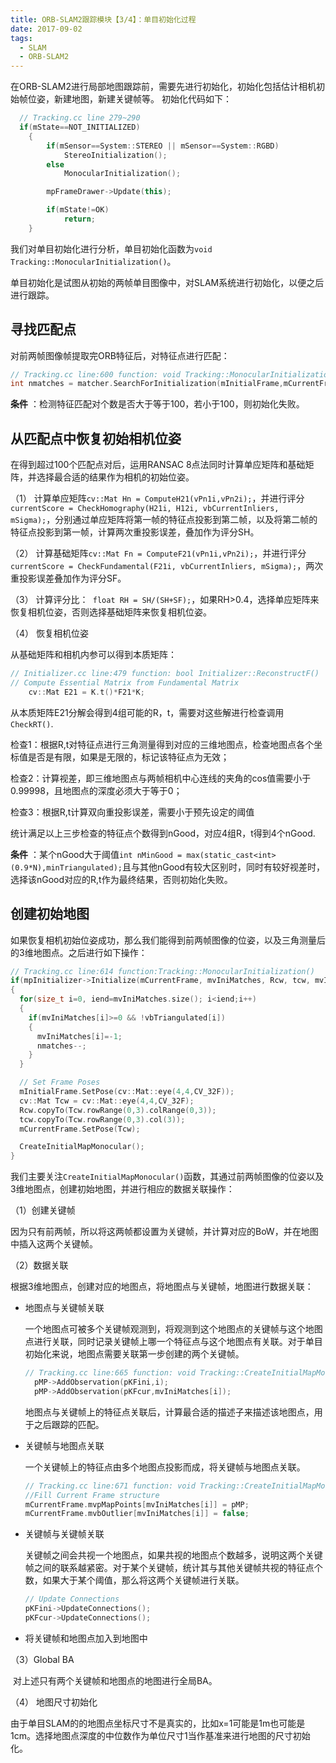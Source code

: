 ```yaml
---
title: ORB-SLAM2跟踪模块【3/4】：单目初始化过程
date: 2017-09-02
tags:
  - SLAM
  - ORB-SLAM2
---
```

在ORB-SLAM2进行局部地图跟踪前，需要先进行初始化，初始化包括估计相机初始帧位姿，新建地图，新建关键帧等。
初始化代码如下：

```c++
  // Tracking.cc line 279~290
  if(mState==NOT_INITIALIZED)
    {
        if(mSensor==System::STEREO || mSensor==System::RGBD)
            StereoInitialization();
        else
            MonocularInitialization();

        mpFrameDrawer->Update(this);

        if(mState!=OK)
            return;
    }
```

我们对单目初始化进行分析，单目初始化函数为`void Tracking::MonocularInitialization()`。

单目初始化是试图从初始的两帧单目图像中，对SLAM系统进行初始化，以便之后进行跟踪。

## 寻找匹配点

对前两帧图像帧提取完ORB特征后，对特征点进行匹配：

```c++
// Tracking.cc line:600 function: void Tracking::MonocularInitialization()
int nmatches = matcher.SearchForInitialization(mInitialFrame,mCurrentFrame,mvbPrevMatched,mvIniMatches,100);
```

**条件** ：检测特征匹配对个数是否大于等于100，若小于100，则初始化失败。

## 从匹配点中恢复初始相机位姿

在得到超过100个匹配点对后，运用RANSAC 8点法同时计算单应矩阵和基础矩阵，并选择最合适的结果作为相机的初始位姿。

（1） 计算单应矩阵`cv::Mat Hn = ComputeH21(vPn1i,vPn2i);`，并进行评分`currentScore = CheckHomography(H21i, H12i, vbCurrentInliers, mSigma);`，分别通过单应矩阵将第一帧的特征点投影到第二帧，以及将第二帧的特征点投影到第一帧，计算两次重投影误差，叠加作为评分SH。

（2） 计算基础矩阵`cv::Mat Fn = ComputeF21(vPn1i,vPn2i);`，并进行评分`currentScore = CheckFundamental(F21i, vbCurrentInliers, mSigma);`，两次重投影误差叠加作为评分SF。

（3） 计算评分比：` float RH = SH/(SH+SF);`，如果RH>0.4，选择单应矩阵来恢复相机位姿，否则选择基础矩阵来恢复相机位姿。

（4） 恢复相机位姿

从基础矩阵和相机内参可以得到本质矩阵：

```c++
// Initializer.cc line:479 function: bool Initializer::ReconstructF()    
// Compute Essential Matrix from Fundamental Matrix
    cv::Mat E21 = K.t()*F21*K;
```

从本质矩阵E21分解会得到4组可能的R，t，需要对这些解进行检查调用`CheckRT()`.

检查1：根据R,t对特征点进行三角测量得到对应的三维地图点，检查地图点各个坐标值是否是有限，如果是无限的，标记该特征点为无效；

检查2：计算视差，即三维地图点与两帧相机中心连线的夹角的cos值需要小于0.99998，且地图点的深度必须大于等于0；

检查3：根据R,t计算双向重投影误差，需要小于预先设定的阈值

统计满足以上三步检查的特征点个数得到nGood，对应4组R，t得到4个nGood.

**条件** ：某个nGood大于阈值`int nMinGood = max(static_cast<int>(0.9*N),minTriangulated);`且与其他nGood有较大区别时，同时有较好视差时，选择该nGood对应的R,t作为最终结果，否则初始化失败。

## 创建初始地图

如果恢复相机初始位姿成功，那么我们能得到前两帧图像的位姿，以及三角测量后的3维地图点。之后进行如下操作：

```c++
// Tracking.cc line:614 function:Tracking::MonocularInitialization()   
if(mpInitializer->Initialize(mCurrentFrame, mvIniMatches, Rcw, tcw, mvIniP3D, vbTriangulated))
{
  for(size_t i=0, iend=mvIniMatches.size(); i<iend;i++)
  {
    if(mvIniMatches[i]>=0 && !vbTriangulated[i])
    {
      mvIniMatches[i]=-1;
      nmatches--;
    }
  }

  // Set Frame Poses
  mInitialFrame.SetPose(cv::Mat::eye(4,4,CV_32F));
  cv::Mat Tcw = cv::Mat::eye(4,4,CV_32F);
  Rcw.copyTo(Tcw.rowRange(0,3).colRange(0,3));
  tcw.copyTo(Tcw.rowRange(0,3).col(3));
  mCurrentFrame.SetPose(Tcw);

  CreateInitialMapMonocular();
}
```

我们主要关注`CreateInitialMapMonocular()`函数，其通过前两帧图像的位姿以及3维地图点，创建初始地图，并进行相应的数据关联操作：

（1）创建关键帧

因为只有前两帧，所以将这两帧都设置为关键帧，并计算对应的BoW，并在地图中插入这两个关键帧。

（2）数据关联

根据3维地图点，创建对应的地图点，将地图点与关键帧，地图进行数据关联：

- 地图点与关键帧关联

  一个地图点可被多个关键帧观测到，将观测到这个地图点的关键帧与这个地图点进行关联，同时记录关键帧上哪一个特征点与这个地图点有关联。对于单目初始化来说，地图点需要关联第一步创建的两个关键帧。

  ```c++
  // Tracking.cc line:665 function: void Tracking::CreateInitialMapMonocular() 
    pMP->AddObservation(pKFini,i);
    pMP->AddObservation(pKFcur,mvIniMatches[i]);
  ```

  ​地图点与关键帧上的特征点关联后，计算最合适的描述子来描述该地图点，用于之后跟踪的匹配。

- 关键帧与地图点关联

  一个关键帧上的特征点由多个地图点投影而成，将关键帧与地图点关联。

  ```c++
  // Tracking.cc line:671 function: void Tracking::CreateInitialMapMonocular() 
  //Fill Current Frame structure
  mCurrentFrame.mvpMapPoints[mvIniMatches[i]] = pMP;
  mCurrentFrame.mvbOutlier[mvIniMatches[i]] = false;
  ```

- 关键帧与关键帧关联

  关键帧之间会共视一个地图点，如果共视的地图点个数越多，说明这两个关键帧之间的联系越紧密。对于某个关键帧，统计其与其他关键帧共视的特征点个数，如果大于某个阈值，那么将这两个关键帧进行关联。

  ```c++
  // Update Connections
  pKFini->UpdateConnections();
  pKFcur->UpdateConnections();
  ```

- 将关键帧和地图点加入到地图中

（3）Global BA

​	对上述只有两个关键帧和地图点的地图进行全局BA。

（4） 地图尺寸初始化

​	由于单目SLAM的的地图点坐标尺寸不是真实的，比如x=1可能是1m也可能是1cm。选择地图点深度的中位数作为单位尺寸1当作基准来进行地图的尺寸初始化。












